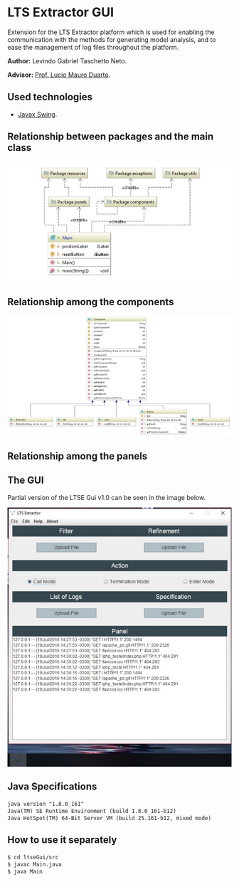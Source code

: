 # LTS Extractor GUI

Extension for the LTS Extractor platform which is used for enabling the communication with the methods 
for generating model analysis, and to ease the management of log files throughout the platform.

__Author:__ Levindo Gabriel Taschetto Neto.

__Advisor:__ [Prof. Lucio Mauro Duarte](http://inf.ufrgs.br/~lmduarte/).
## Used technologies

*  [Javax Swing](https://docs.oracle.com/javase/7/docs/api/javax/swing/package-summary.html).

## Relationship between packages and the main class

![package_classes_diagram](resources/diagrams/package_src_diagram.jpg)

## Relationship among the components

![package_classes_diagram](resources/diagrams/package_components_diagram.jpg)

## Relationship among the panels

## The GUI

Partial version of the LTSE Gui v1.0 can be seen in the image below.

![ltse_gui](resources/img/ltse-gui-v1.0.jpg)

## Java Specifications
```
java version "1.8.0_161"
Java(TM) SE Runtime Environment (build 1.8.0_161-b12)
Java HotSpot(TM) 64-Bit Server VM (build 25.161-b12, mixed mode)
```

## How to use it separately
```terminal
$ cd ltseGui/src
$ javac Main.java
$ java Main
```
